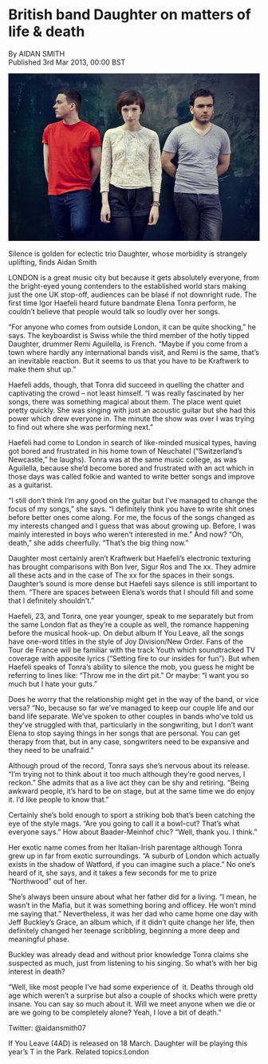 # British band Daughter on matters of life & death

By AIDAN SMITH \
Published 3rd Mar 2013, 00:00 BST

<img src="/Images/Stacey%20Hatfield/Photographyby_StaceyHatfield_Daughter_IMG_5782_D_re.jpg">

Silence is golden for eclectic trio Daughter, whose morbidity is strangely uplifting, finds Aidan Smith

LONDON is a great ­music city but because it gets absolutely ­everyone, from the bright-eyed young contenders to the established world stars making just the one UK stop-off, audiences can be blasé if not downright rude. The first time Igor Haefeli heard future bandmate Elena Tonra perform, he couldn’t believe that people would talk so loudly over her songs.

“For anyone who comes from outside London, it can be quite shocking,” he says. The keyboardist is Swiss while the third member of the hotly tipped Daughter, drummer Remi Aguilella, is French. “Maybe if you come from a town where hardly any international bands visit, and Remi is the same, that’s an inevitable reaction. But it seems to us that you have to be Kraftwerk to make them shut up.”

Haefeli adds, though, that Tonra did succeed in quelling the chatter and captivating the crowd – not least himself. “I was really fascinated by her songs, there was something magical about them. The place went quiet pretty quickly. She was singing with just an acoustic guitar but she had this power which drew everyone in. The minute the show was over I was trying to find out where she was performing next.”

Haefeli had come to London in search of like-minded musical types, having got bored and frustrated in his home town of Neuchatel (“Switzerland’s Newcastle,” he laughs). Tonra was at the same music college, as was Aguilella, because she’d become bored and frustrated with an act which in those days was called folkie and wanted to write better songs and improve as a guitarist.

“I still don’t think I’m any good on the guitar but I’ve managed to change the focus of my songs,” she says. “I definitely think you have to write shit ones before better ones come along. For me, the focus of the songs changed as my interests changed and I guess that was about growing up. Before, I was mainly interested in boys who weren’t interested in me.” And now? “Oh, death,” she adds cheerfully. “That’s the big thing now.”

Daughter most certainly aren’t Kraftwerk but Haefeli’s electronic texturing has brought comparisons with Bon Iver, Sigur Ros and The xx. They admire all these acts and in the case of The xx for the spaces in their songs. Daughter’s sound is more dense but Haefeli says silence is still important to them. “There are spaces between Elena’s words that I should fill and some that I definitely shouldn’t.”

Haefeli, 23, and Tonra, one year younger, speak to me separately but from the same London flat as they’re a couple as well, the romance happening before the musical hook-up. On debut album If You Leave, all the songs have one-word titles in the style of Joy Division/New Order. Fans of the Tour de France will be familiar with the track Youth which soundtracked TV coverage with apposite lyrics (“Setting fire to our insides for fun”). But when Haefeli speaks of Tonra’s ability to silence the mob, you guess he might be referring to lines like: “Throw me in the dirt pit.” Or maybe: “I want you so much but I hate your guts.”

Does he worry that the relationship might get in the way of the band, or vice versa? “No, because so far we’ve managed to keep our couple life and our band life separate. We’ve spoken to other couples in bands who’ve told us they’ve struggled with that, particularly in the songwriting, but I don’t want Elena to stop saying things in her songs that are personal. You can get therapy from that, but in any case, songwriters need to be ex­pansive and they need to be unafraid.”

Although proud of the record, Tonra says she’s nervous about its release. “I’m trying not to think about it too much although they’re good nerves, I reckon.” She admits that as a live act they can be shy and retiring. “Being awkward people, it’s hard to be on stage, but at the same time we do enjoy it. I’d like people to know that.”

Certainly she’s bold enough to sport a striking bob that’s been catching the eye of the style mags. “Are you going to call it a bowl-cut? That’s what everyone says.” How about Baader-Meinhof chic? “Well, thank you. I think.”

Her exotic name comes from her ­Italian-Irish parentage although Tonra grew up in far from exotic surroundings. “A suburb of London which actually exists in the shadow of Watford, if you can imagine such a place.” No one’s heard of it, she says, and it takes a few seconds for me to prize “Northwood” out of her.

She’s always been unsure about what her father did for a living. “I mean, he wasn’t in the Mafia, but it was something boring and officey. He won’t mind me saying that.” Nevertheless, it was her dad who came home one day with Jeff Buckley’s Grace, an album which, if it didn’t quite change her life, then definitely changed her teenage scribbling, beginning a more deep and meaningful phase.

Buckley was already dead and without prior knowledge Tonra claims she suspected as much, just from listening to his singing. So what’s with her big interest in death?

“Well, like most people I’ve had some experience of  it. Deaths through old age which weren’t a surprise but also a couple of shocks which were pretty insane. You can say so much about it. Will we meet anyone when we die or are we going to be completely alone? Yeah, I love a bit of death.”

Twitter: @aidansmith07

If You Leave (4AD) is released on 18 March. Daughter will be playing this year’s T in the Park.
Related topics:London
